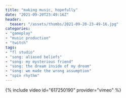```yaml
---
title: "making music, hopefully"
date: "2021-09-20T23:49:16Z"
header:
  teaser: "/assets/thumbs/2021-09-20-23-49-16.jpg"
categories:
- "gameplay"
- "music production"
- "twitch"
tags:
- "fl studio"
- "song: aliased beliefs"
- "song: my mysterious friend"
- "song: the dream inside of my dream"
- "song: we made the wrong assumption"
- "spin rhythm"
---
```

{% include video id="617250190" provider="vimeo" %}
